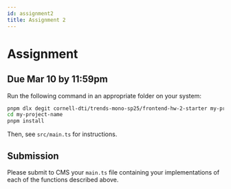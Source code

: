 ```yaml
---
id: assignment2
title: Assignment 2
---
```


# Assignment

## Due Mar 10 by 11:59pm

Run the following command in an appropriate folder on your system:

```bash
pnpm dlx degit cornell-dti/trends-mono-sp25/frontend-hw-2-starter my-project-name
cd my-project-name
pnpm install
```

Then, see `src/main.ts` for instructions.

## Submission

Please submit to CMS your `main.ts` file containing your implementations of
each of the functions described above.
